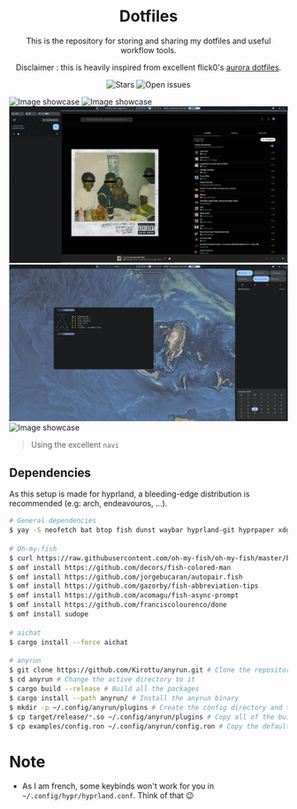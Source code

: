 <h1 align="center">Dotfiles</h1>
<p align="center">This is the repository for storing and sharing my dotfiles and useful workflow tools.<p>
<p align="center">Disclaimer : this is heavily inspired from excellent flick0's <a href="https://github.com/flick0/dotfiles/tree/aurora">aurora dotfiles</a>.<p>
<div align="center">
    <img alt="Stars" src="https://img.shields.io/github/stars/cynikkk/dotfiles?style=for-the-badge">
    <img alt="Open issues" src="https://img.shields.io/github/issues/cynikkk/dotfiles?style=for-the-badge">
</div>

![Image showcase](assets/showcase-1.png)
![Image showcase](assets/showcase-2.png)
![Image showcase](assets/showcase-3.png)
![Image showcase](assets/showcase-4.png)
![Image showcase](assets/showcase-5.png)
> Using the excellent `navi`

## Dependencies

As this setup is made for hyprland, a bleeding-edge distribution is recommended (e.g: arch, endeavouros, ...).

```bash
# General dependencies
$ yay -S neofetch bat btop fish dunst waybar hyprland-git hyprpaper xdg-desktop-portal-hyprland-git polkit-kde-agent navi zoxide swaylock thunar flameshot-git

# Oh-my-fish
$ curl https://raw.githubusercontent.com/oh-my-fish/oh-my-fish/master/bin/install | fish
$ omf install https://github.com/decors/fish-colored-man
$ omf install https://github.com/jorgebucaran/autopair.fish
$ omf install https://github.com/gazorby/fish-abbreviation-tips
$ omf install https://github.com/acomagu/fish-async-prompt
$ omf install https://github.com/franciscolourenco/done
$ omf install sudope

# aichat
$ cargo install --force aichat

# anyrun
$ git clone https://github.com/Kirottu/anyrun.git # Clone the repository
$ cd anyrun # Change the active directory to it
$ cargo build --release # Build all the packages
$ cargo install --path anyrun/ # Install the anyrun binary
$ mkdir -p ~/.config/anyrun/plugins # Create the config directory and the plugins subdirectory
$ cp target/release/*.so ~/.config/anyrun/plugins # Copy all of the built plugins to the correct directory
$ cp examples/config.ron ~/.config/anyrun/config.ron # Copy the default config file
```

# Note

* As I am french, some keybinds won't work for you in `~/.config/hypr/hyprland.conf`. Think of that 😉
